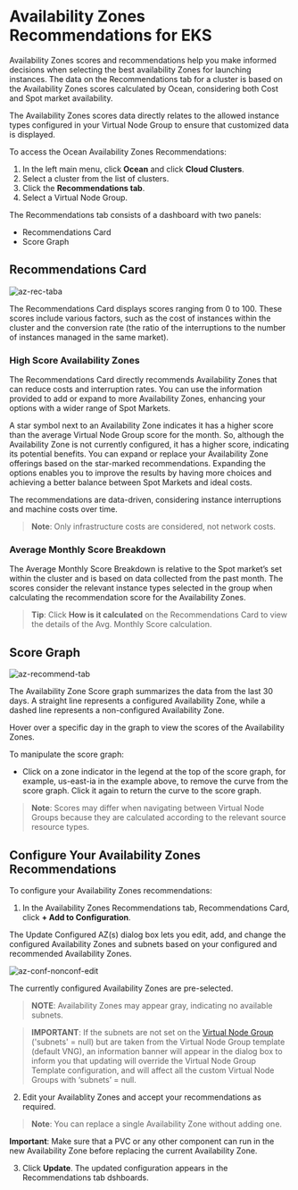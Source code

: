 <meta name=“robots” content=“noindex”>

#  Availability Zones Recommendations for EKS
Availability Zones scores and recommendations help you make informed decisions when selecting the best availability Zones for launching instances. The data on the Recommendations tab for a cluster is based on the Availability Zones scores calculated by Ocean, considering both Cost and Spot market availability. 

The Availability Zones scores data directly relates to the allowed instance types configured in your Virtual Node Group to ensure that customized data is displayed.

To access the Ocean Availability Zones Recommendations:

1.  In the left main menu, click **Ocean** and click **Cloud Clusters**.
2.  Select a cluster from the list of clusters.
3.  Click the **Recommendations tab**.
4.  Select a Virtual Node Group.

The Recommendations tab consists of a dashboard with two panels:
*  Recommendations Card
*  Score Graph 

##  Recommendations Card

![az-rec-taba](https://github.com/spotinst/help/assets/159915991/7e1d2fd2-8c14-4814-a3ee-651866762592)

The Recommendations Card displays scores ranging from 0 to 100. These scores include various factors, such as the cost of instances within the cluster and the conversion rate (the ratio of the interruptions to the number of instances managed in the same market).

###  High Score Availability Zones

The Recommendations Card directly recommends Availability Zones that can reduce costs and interruption rates. You can use the information provided to add or expand to more Availability Zones, enhancing your options with a wider range of Spot Markets.

A star symbol next to an Availability Zone indicates it has a higher score than the average Virtual Node Group score for the month. So, although the Availability Zone is not currently configured, it has a higher score, indicating its potential benefits. You can expand or replace your Availability Zone offerings based on the star-marked recommendations. Expanding the options enables you to improve the results by having more choices and achieving a better balance between Spot Markets and ideal costs.

The recommendations are data-driven, considering instance interruptions and machine costs over time.

>**Note**: Only infrastructure costs are considered, not network costs.

###  Average Monthly Score Breakdown

The Average Monthly Score Breakdown is relative to the Spot market’s set within the cluster and is based on data collected from the past month. The scores consider the relevant instance types selected in the group when calculating the recommendation score for the Availability Zones.

>**Tip**: Click **How is it calculated** on the Recommendations Card to view the details of the Avg. Monthly Score calculation.

##  Score Graph

![az-recommend-tab](https://github.com/spotinst/help/assets/159915991/0e761f12-135d-415c-8c91-eb131d212696)

The Availability Zone Score graph summarizes the data from the last 30 days. A straight line represents a configured Availability Zone, while a dashed line represents a non-configured Availability Zone. 

Hover over a specific day in the graph to view the scores of the Availability Zones.

To manipulate the score graph:

*  Click on a zone indicator in the legend at the top of the score graph, for example, us-east-ia  in the example above, to remove the curve from the score graph. Click it again to return the curve to the score graph. 

>**Note**: Scores may differ when navigating between Virtual Node Groups because they are calculated according to the relevant source resource types.

##  Configure Your Availability Zones Recommendations

To configure your Availability Zones recommendations:

1.  In the Availability Zones Recommendations tab, Recommendations Card, click **+ Add to Configuration**.

The Update Configured AZ(s) dialog box lets you edit, add, and change the configured Availability Zones and subnets based on your configured and recommended Availability Zones.

![az-conf-nonconf-edit](https://github.com/spotinst/help/assets/159915991/34f49210-a6fb-4ae4-8d75-edf46c71684e)

The currently configured Availability Zones are pre-selected.

>**NOTE**: Availability Zones may appear gray, indicating no available subnets.

>**IMPORTANT**: If the subnets are not set on the [Virtual Node Group](https://docs.spot.io/ocean/tutorials/manage-virtual-node-groups) ('subnets' = null) but are taken from the Virtual Node Group template (default VNG), an information banner will appear in the dialog box to inform you that updating will override the Virtual Node Group Template configuration, and will affect all the custom Virtual Node Groups with ‘subnets’ = null.

2.  Edit your Availablity Zones and accept your recommendations as required.

>**Note**: You can replace a single Availability Zone without adding one.

**Important**:   Make sure that a PVC or any other component can run in the new Availability Zone before replacing the current Availability Zone.

3.  Click **Update**. The updated configuration appears in the Recommendations tab dshboards.




